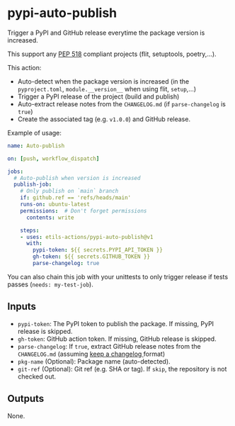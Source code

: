 # pypi-auto-publish

Trigger a PyPI and GitHub release everytime the package version is increased.

This support any [PEP 518](https://www.python.org/dev/peps/pep-0518/) compliant projects (flit, setuptools, poetry,...).

This action:

* Auto-detect when the package version is increased (in the `pyproject.toml`, `module.__version__` when using flit, `setup`,...)
* Trigger a PyPI release of the project (build and publish)
* Auto-extract release notes from the `CHANGELOG.md` (if `parse-changelog` is `true`)
* Create the associated tag (e.g. `v1.0.0`) and GitHub release.

Example of usage:

```yaml
name: Auto-publish

on: [push, workflow_dispatch]

jobs:
  # Auto-publish when version is increased
  publish-job:
    # Only publish on `main` branch
    if: github.ref == 'refs/heads/main'
    runs-on: ubuntu-latest
    permissions:  # Don't forget permissions
      contents: write

    steps:
    - uses: etils-actions/pypi-auto-publish@v1
      with:
        pypi-token: ${{ secrets.PYPI_API_TOKEN }}
        gh-token: ${{ secrets.GITHUB_TOKEN }}
        parse-changelog: true
```

You can also chain this job with your unittests to only trigger release if tests passes (`needs: my-test-job`).

## Inputs

* `pypi-token`: The PyPI token to publish the package. If missing, PyPI release is skipped.
* `gh-token`: GitHub action token. If missing, GitHub release is skipped.
* `parse-changelog`: If `true`, extract GitHub release notes from the `CHANGELOG.md` (assuming [keep a changelog
](https://keepachangelog.com/) format)
* `pkg-name` (Optional): Package name (auto-detected).
* `git-ref` (Optional): Git ref (e.g. SHA or tag). If `skip`, the repository is
  not checked out. 

## Outputs

None.
